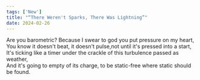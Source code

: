 ```yaml
---
tags: ['New']
title: "“There Weren't Sparks, There Was Lightning”"
date: 2024-02-26
---
```


Are you barometric? Because I swear to god you put pressure on my heart,  
You know it doesn't beat, it doesn't pulse,not  until it's pressed into a start,  
It's ticking like a timer under the crackle of this turbulence passed as weather,  
And it's going to empty of its charge, to be static-free where static should be found.  
